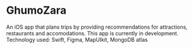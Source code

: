 # GhumoZara
An iOS app that plans trips by providing recommendations for attractions, restaurants and accomodations.
This app is currently in development.
Technology used: Swift, Figma, MapUIkit, MongoDB atlas
